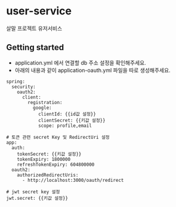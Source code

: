 # user-service
살말 프로젝트
유저서비스

## Getting started
- application.yml 에서 연결할 db 주소 설정을 확인해주세요.
- 아래의 내용과 같이 application-oauth.yml 파일을 따로 생성해주세요.
```
spring:
  security:
    oauth2:
      client:
        registration:
          google:
            clientId: {{id값 설정}}
            clientSecret: {{키값 설정}}
            scope: profile,email

# 토큰 관련 secret Key 및 RedirectUri 설정
app:
  auth:
    tokenSecret: {{키값 설정}}
    tokenExpiry: 1800000
    refreshTokenExpiry: 604800000
  oauth2:
    authorizedRedirectUris:
      - http://localhost:3000/oauth/redirect

# jwt secret key 설정
jwt.secret: {{키값 설정}}
```
